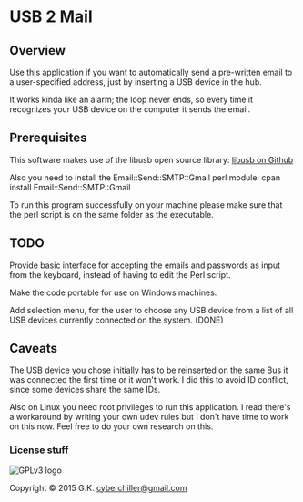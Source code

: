 # USB 2 Mail
## Overview

Use this application if you want to automatically send a pre-written email to a user-specified address,
just by inserting a USB device in the hub.

It works kinda like an alarm; the loop never ends, so every time it recognizes your USB device on the computer it
sends the email.

## Prerequisites

This software makes use of the libusb open source library: [libusb on Github](https://github.com/libusb/libusb)

Also you need to install the Email::Send::SMTP::Gmail perl module: cpan install Email::Send::SMTP::Gmail

To run this program successfully on your machine please make sure that the perl script is on the same folder as the executable.

## TODO

Provide basic interface for accepting the emails and passwords as input from the keyboard, instead of having to edit the Perl script.

Make the code portable for use on Windows machines.

Add selection menu, for the user to choose any USB device from a list of all USB devices currently connected on the system. (DONE)

## Caveats

The USB device you chose initially has to be reinserted on the same Bus it was connected the first time or 
it won't work. I did this to avoid ID conflict, since some devices share the same IDs.

Also on Linux you need root privileges to run this application. I read there's a workaround by writing your own udev rules
but I don't have time to work on this now. Feel free to do your own research on this.

### License stuff

![GPLv3 logo](http://www.gnu.org/graphics/gplv3-127x51.png)

Copyright © 2015 G.K. <cyberchiller@gmail.com>
